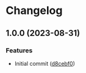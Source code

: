 # Changelog

## 1.0.0 (2023-08-31)


### Features

* Initial commit ([d8cebf0](https://github.com/amaanq/tree-sitter-nqc/commit/d8cebf03341d85ddef0ef590517446f9373b6fa8))
